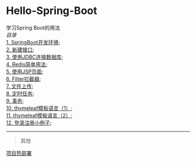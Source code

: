 # Hello-Spring-Boot  
学习Spring Boot的用法  
*目录*  
[1. SpringBoot开发环境](https://github.com/xuanu/Hello-Spring-Boot/blob/master/1/HelloSpringBoot.md);     
[2. 新建接口](https://github.com/xuanu/Hello-Spring-Boot/blob/master/2/新建接口.md);     
[3. 使用JDBC连接数据库](https://github.com/xuanu/Hello-Spring-Boot/blob/master/3/Spring%20Boot使用JDBC连接数据库.md);     
[4. Redis简单用法](https://github.com/xuanu/Hello-Spring-Boot/blob/master/4/Redis简单用法.md);   
[5. 使用JSP页面](https://github.com/xuanu/Hello-Spring-Boot/blob/master/5/使用JSP页面.md);   
[6. Filter拦截器](https://github.com/xuanu/Hello-Spring-Boot/blob/master/6/Filter拦截器.md);   
[7. 文件上传](https://github.com/xuanu/Hello-Spring-Boot/blob/master/7/文件上传.md);   
[8. 定时任务](https://github.com/xuanu/Hello-Spring-Boot/blob/master/8/定时任务.md);   
[9. 事务](https://github.com/xuanu/Hello-Spring-Boot/blob/master/9/事务.md);        
[10. thymeleaf模板语言（1）](https://github.com/xuanu/Hello-Spring-Boot/blob/master/10/thymeleaf模板语言.md);        
[11. thymeleaf模板语言（2）](https://github.com/xuanu/Hello-Spring-Boot/blob/master/11/thymeleaf模板语言.md);      
[12. 登录注册小例子](https://github.com/xuanu/Hello-Spring-Boot/blob/master/12/登录注册完整项目.md);      
   
---       
> 其他    

[项目热部署](https://github.com/xuanu/Hello-Spring-Boot/blob/master/other/热部署.md)       

